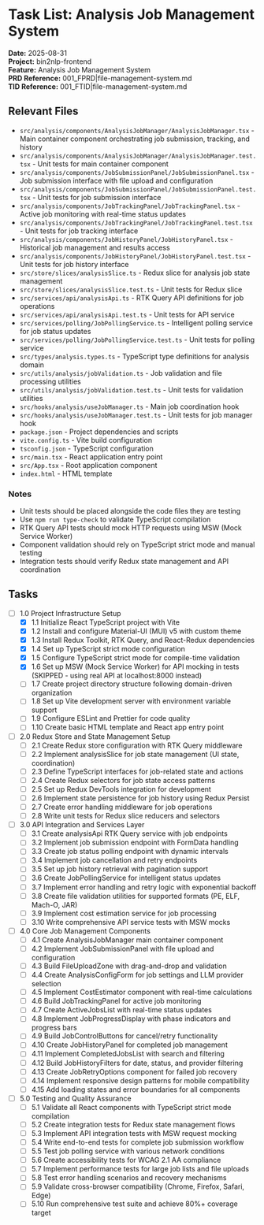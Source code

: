 # Task List: Analysis Job Management System

**Date:** 2025-08-31  
**Project:** bin2nlp-frontend  
**Feature:** Analysis Job Management System  
**PRD Reference:** 001_FPRD|file-management-system.md  
**TID Reference:** 001_FTID|file-management-system.md  

## Relevant Files

- `src/analysis/components/AnalysisJobManager/AnalysisJobManager.tsx` - Main container component orchestrating job submission, tracking, and history
- `src/analysis/components/AnalysisJobManager/AnalysisJobManager.test.tsx` - Unit tests for main container component
- `src/analysis/components/JobSubmissionPanel/JobSubmissionPanel.tsx` - Job submission interface with file upload and configuration
- `src/analysis/components/JobSubmissionPanel/JobSubmissionPanel.test.tsx` - Unit tests for job submission interface
- `src/analysis/components/JobTrackingPanel/JobTrackingPanel.tsx` - Active job monitoring with real-time status updates
- `src/analysis/components/JobTrackingPanel/JobTrackingPanel.test.tsx` - Unit tests for job tracking interface
- `src/analysis/components/JobHistoryPanel/JobHistoryPanel.tsx` - Historical job management and results access
- `src/analysis/components/JobHistoryPanel/JobHistoryPanel.test.tsx` - Unit tests for job history interface
- `src/store/slices/analysisSlice.ts` - Redux slice for analysis job state management
- `src/store/slices/analysisSlice.test.ts` - Unit tests for Redux slice
- `src/services/api/analysisApi.ts` - RTK Query API definitions for job operations
- `src/services/api/analysisApi.test.ts` - Unit tests for API service
- `src/services/polling/JobPollingService.ts` - Intelligent polling service for job status updates
- `src/services/polling/JobPollingService.test.ts` - Unit tests for polling service
- `src/types/analysis.types.ts` - TypeScript type definitions for analysis domain
- `src/utils/analysis/jobValidation.ts` - Job validation and file processing utilities
- `src/utils/analysis/jobValidation.test.ts` - Unit tests for validation utilities
- `src/hooks/analysis/useJobManager.ts` - Main job coordination hook
- `src/hooks/analysis/useJobManager.test.ts` - Unit tests for job manager hook
- `package.json` - Project dependencies and scripts
- `vite.config.ts` - Vite build configuration
- `tsconfig.json` - TypeScript configuration
- `src/main.tsx` - React application entry point
- `src/App.tsx` - Root application component
- `index.html` - HTML template

### Notes

- Unit tests should be placed alongside the code files they are testing
- Use `npm run type-check` to validate TypeScript compilation
- RTK Query API tests should mock HTTP requests using MSW (Mock Service Worker)
- Component validation should rely on TypeScript strict mode and manual testing
- Integration tests should verify Redux state management and API coordination

## Tasks

- [ ] 1.0 Project Infrastructure Setup
  - [x] 1.1 Initialize React TypeScript project with Vite
  - [x] 1.2 Install and configure Material-UI (MUI) v5 with custom theme
  - [x] 1.3 Install Redux Toolkit, RTK Query, and React-Redux dependencies
  - [x] 1.4 Set up TypeScript strict mode configuration
  - [x] 1.5 Configure TypeScript strict mode for compile-time validation
  - [x] 1.6 Set up MSW (Mock Service Worker) for API mocking in tests (SKIPPED - using real API at localhost:8000 instead)
  - [ ] 1.7 Create project directory structure following domain-driven organization
  - [ ] 1.8 Set up Vite development server with environment variable support
  - [ ] 1.9 Configure ESLint and Prettier for code quality
  - [ ] 1.10 Create basic HTML template and React app entry point

- [ ] 2.0 Redux Store and State Management Setup
  - [ ] 2.1 Create Redux store configuration with RTK Query middleware
  - [ ] 2.2 Implement analysisSlice for job state management (UI state, coordination)
  - [ ] 2.3 Define TypeScript interfaces for job-related state and actions
  - [ ] 2.4 Create Redux selectors for job state access patterns
  - [ ] 2.5 Set up Redux DevTools integration for development
  - [ ] 2.6 Implement state persistence for job history using Redux Persist
  - [ ] 2.7 Create error handling middleware for job operations
  - [ ] 2.8 Write unit tests for Redux slice reducers and selectors

- [ ] 3.0 API Integration and Services Layer
  - [ ] 3.1 Create analysisApi RTK Query service with job endpoints
  - [ ] 3.2 Implement job submission endpoint with FormData handling
  - [ ] 3.3 Create job status polling endpoint with dynamic intervals
  - [ ] 3.4 Implement job cancellation and retry endpoints
  - [ ] 3.5 Set up job history retrieval with pagination support
  - [ ] 3.6 Create JobPollingService for intelligent status updates
  - [ ] 3.7 Implement error handling and retry logic with exponential backoff
  - [ ] 3.8 Create file validation utilities for supported formats (PE, ELF, Mach-O, JAR)
  - [ ] 3.9 Implement cost estimation service for job processing
  - [ ] 3.10 Write comprehensive API service tests with MSW mocks

- [ ] 4.0 Core Job Management Components
  - [ ] 4.1 Create AnalysisJobManager main container component
  - [ ] 4.2 Implement JobSubmissionPanel with file upload and configuration
  - [ ] 4.3 Build FileUploadZone with drag-and-drop and validation
  - [ ] 4.4 Create AnalysisConfigForm for job settings and LLM provider selection
  - [ ] 4.5 Implement CostEstimator component with real-time calculations
  - [ ] 4.6 Build JobTrackingPanel for active job monitoring
  - [ ] 4.7 Create ActiveJobsList with real-time status updates
  - [ ] 4.8 Implement JobProgressDisplay with phase indicators and progress bars
  - [ ] 4.9 Build JobControlButtons for cancel/retry functionality
  - [ ] 4.10 Create JobHistoryPanel for completed job management
  - [ ] 4.11 Implement CompletedJobsList with search and filtering
  - [ ] 4.12 Build JobHistoryFilters for date, status, and provider filtering
  - [ ] 4.13 Create JobRetryOptions component for failed job recovery
  - [ ] 4.14 Implement responsive design patterns for mobile compatibility
  - [ ] 4.15 Add loading states and error boundaries for all components

- [ ] 5.0 Testing and Quality Assurance
  - [ ] 5.1 Validate all React components with TypeScript strict mode compilation
  - [ ] 5.2 Create integration tests for Redux state management flows
  - [ ] 5.3 Implement API integration tests with MSW request mocking
  - [ ] 5.4 Write end-to-end tests for complete job submission workflow
  - [ ] 5.5 Test job polling service with various network conditions
  - [ ] 5.6 Create accessibility tests for WCAG 2.1 AA compliance
  - [ ] 5.7 Implement performance tests for large job lists and file uploads
  - [ ] 5.8 Test error handling scenarios and recovery mechanisms
  - [ ] 5.9 Validate cross-browser compatibility (Chrome, Firefox, Safari, Edge)
  - [ ] 5.10 Run comprehensive test suite and achieve 80%+ coverage target
